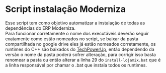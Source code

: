 # Script instalação Moderniza

Esse script tem como objetivo automatizar a instalação de todas as dependências do ERP Moderniza. <br>
Para funcionar corretamente o nome dos executáveis deverão seguir exatamente como estão nomeados no script, se baixar da pasta compartilhada no google drive eles já estão nomeados corretamente, os runtimes do C++ são baixados do [TechPowerUp](https://www.techpowerup.com/download/visual-c-redistributable-runtime-package-all-in-one/), então dependendo da versão o nome da pasta poderá sofrer alteração, para corrigir isso basta renomear a pasta ou então alterar a linha 29 do ```install-lojamix.bat``` que é a linha responsável por chamar o .bat que instala todos os runtimes.